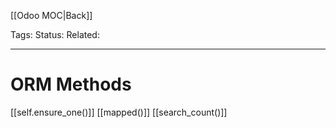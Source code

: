 [[Odoo MOC|Back]]

Tags: 
Status: 
Related: 

___

# ORM Methods


[[self.ensure_one()]]
[[mapped()]]
[[search_count()]]